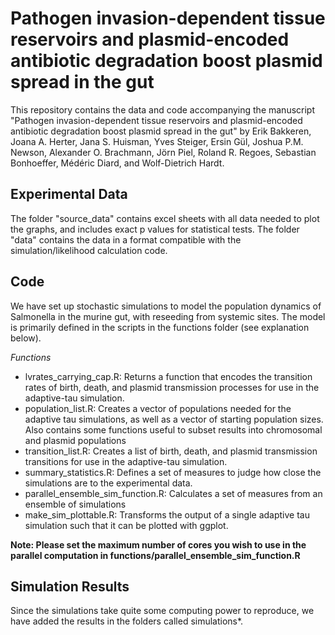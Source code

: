 # Pathogen invasion-dependent tissue reservoirs and plasmid-encoded antibiotic degradation boost plasmid spread in the gut

This repository contains the data and code accompanying the manuscript "Pathogen invasion-dependent tissue reservoirs and plasmid-encoded antibiotic degradation boost plasmid spread in the gut" by Erik Bakkeren, Joana A. Herter, Jana S. Huisman, Yves Steiger, Ersin Gül, Joshua P.M. Newson, Alexander O. Brachmann, Jörn Piel, Roland R. Regoes, Sebastian Bonhoeffer, Médéric Diard, and Wolf-Dietrich Hardt.

## Experimental Data
The folder "source_data" contains excel sheets with all data needed to plot the graphs, and includes exact p values for statistical tests.
The folder "data" contains the data in a format compatible with the simulation/likelihood calculation code.

## Code
We have set up stochastic simulations to model the population dynamics of Salmonella in the murine gut, with reseeding from systemic sites. The model is primarily defined in the scripts in the functions folder (see explanation below). 

*Functions*
- lvrates_carrying_cap.R: Returns a function that encodes the transition rates of birth, death, and plasmid transmission processes for use in the adaptive-tau simulation.
- population_list.R: Creates a vector of populations needed for the adaptive tau simulations, as well as a vector of starting population sizes. Also contains some functions useful to subset results into chromosomal and plasmid populations
- transition_list.R: Creates a list of birth, death, and plasmid transmission transitions for use in the adaptive-tau simulation.
- summary_statistics.R: Defines a set of measures to judge how close the simulations are to the experimental data. 
- parallel_ensemble_sim_function.R: Calculates a set of measures from an ensemble of simulations
- make_sim_plottable.R: Transforms the output of a single adaptive tau simulation such that it can be plotted with ggplot.

**Note: Please set the maximum number of cores you wish to use in the parallel computation in functions/parallel_ensemble_sim_function.R**

## Simulation Results
Since the simulations take quite some computing power to reproduce, we have added the results in the folders called simulations*.





